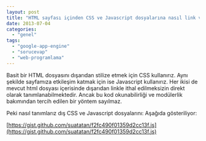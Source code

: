 ```yaml
---
layout: post
title: "HTML sayfası içinden CSS ve Javascript dosyalarına nasıl link verilir?"
date: 2013-07-04
categories: 
  - "genel"
tags: 
  - "google-app-engine"
  - "sorucevap"
  - "web-programlama"
---
```


Basit bir HTML dosyasını dışarıdan stilize etmek için CSS kullanırız. Aynı şekilde sayfamıza etkileşim katmak için ise Javascript kullanırız. Her ikisi de mevcut html dosyası içerisinde dışarıdan linkle ithal edilmeksizin direkt olarak tanımlanabilmektedir. Ancak bu kod okunabilirliği ve modülerlik bakımından tercih edilen bir yöntem sayılmaz.

Peki nasıl tanımlarız dış CSS ve Javascript dosyalarını: Aşağıda gösteriliyor:

  
  

[https://gist.github.com/suatatan/f2fc490f01359d2cc13f.js](https://gist.github.com/suatatan/f2fc490f01359d2cc13f.js)
